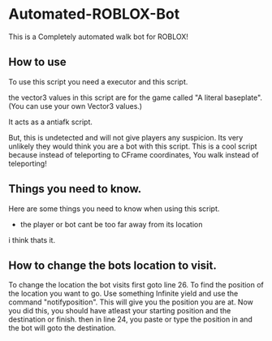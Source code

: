# Automated-ROBLOX-Bot
This is a Completely automated walk bot for ROBLOX!

## How to use

To use this script you need a executor and this script.

the vector3 values in this script are for the game called "A literal baseplate". (You can use your own Vector3 values.)

It acts as a antiafk script.

But, this is undetected and will not give players any suspicion.
Its very unlikely they would think you are a bot with this script.
This is a cool script because instead of teleporting to CFrame coordinates,
You walk instead of teleporting!

## Things you need to know.
Here are some things you need to know when using this script.
 * the player or bot cant be too far away from its location

i think thats it.

## How to change the bots location to visit.
To change the location the bot visits first goto line 26.
To find the position of the location you want to go.
Use something Infinite yield and use the command "notifyposition".
This will give you the position you are at. Now you did this,
you should have atleast your starting position and the destination or finish.
then in line 24, you paste or type the position in and the bot will goto the destination.

